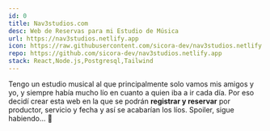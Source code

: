 ```yaml
---
id: 0
title: Nav3studios.com
desc: Web de Reservas para mi Estudio de Música
url: https://nav3studios.netlify.app
icon: https://raw.githubusercontent.com/sicora-dev/nav3studios.netlify.app/refs/heads/main/client/public/assets/logo_nav3_ico.ico
repo: https://github.com/sicora-dev/nav3studios.netlify.app
stack: React,Node.js,Postgresql,Tailwind
---
```


Tengo un estudio musical al que principalmente solo vamos mis amigos y yo, y siempre había mucho lío en cuanto a quien iba a ir cada día. Por eso decidí crear esta web en la que se podrán **registrar y reservar** por productor, servicio y fecha y así se acabarían los líos. Spoiler, sigue habiendo... 🤣